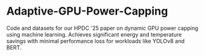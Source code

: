 # Adaptive-GPU-Power-Capping
Code and datasets for our HPDC '25 paper on dynamic GPU power capping using machine learning. Achieves significant energy and temperature savings with minimal performance loss for workloads like YOLOv8 and BERT.
